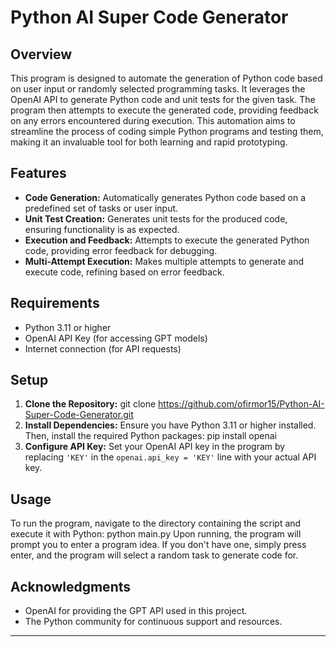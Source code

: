 # Python AI Super Code Generator

## Overview
This program is designed to automate the generation of Python code based on user input or randomly selected programming tasks.
It leverages the OpenAI API to generate Python code and unit tests for the given task. The program then attempts to execute the generated code,
providing feedback on any errors encountered during execution.
This automation aims to streamline the process of coding simple Python programs and testing them, making it an invaluable tool for both learning and rapid prototyping.

## Features
- **Code Generation:** Automatically generates Python code based on a predefined set of tasks or user input.
- **Unit Test Creation:** Generates unit tests for the produced code, ensuring functionality is as expected.
- **Execution and Feedback:** Attempts to execute the generated Python code, providing error feedback for debugging.
- **Multi-Attempt Execution:** Makes multiple attempts to generate and execute code, refining based on error feedback.

## Requirements
- Python 3.11 or higher
- OpenAI API Key (for accessing GPT models)
- Internet connection (for API requests)

## Setup
1. **Clone the Repository:**
   git clone https://github.com/ofirmor15/Python-AI-Super-Code-Generator.git
2. **Install Dependencies:**
Ensure you have Python 3.11 or higher installed. Then, install the required Python packages:
  pip install openai
3. **Configure API Key:**
Set your OpenAI API key in the program by replacing `'KEY'` in the `openai.api_key = 'KEY'` line with your actual API key.

## Usage
To run the program, navigate to the directory containing the script and execute it with Python:
  python main.py
Upon running, the program will prompt you to enter a program idea. If you don't have one, simply press enter, and the program will select a random task to generate code for.


## Acknowledgments
- OpenAI for providing the GPT API used in this project.
- The Python community for continuous support and resources.

---

